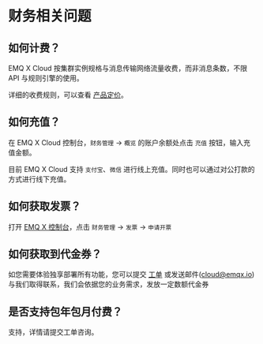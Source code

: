 # 财务相关问题

## 如何计费？
EMQ X Cloud 按集群实例规格与消息传输网络流量收费，而非消息条数，不限 API 与规则引擎的使用。

详细的收费规则，可以查看 [产品定价](../price/pricing.md)。

## 如何充值？

在 EMQ X Cloud 控制台，`财务管理` -> `概览` 的账户余额处点击 `充值` 按钮，输入充值金额。

目前 EMQ X Cloud 支持 `支付宝`、`微信` 进行线上充值。同时也可以通过对公打款的方式进行线下充值。

## 如何获取发票？

打开 [EMQ X 控制台](https://cloud.emqx.com/console)，点击 `财务管理` -> `发票` -> `申请开票`

## 如何获取到代金券？

如您需要体验独享部署所有功能，您可以提交 [工单](../feature/tickets.md) 或发送邮件(cloud@emqx.io)与我们取得联系，我们会依据您的业务需求，发放一定数额代金券

## 是否支持包年包月付费？
支持，详情请提交工单咨询。


